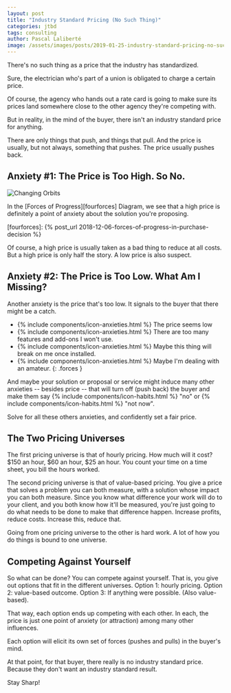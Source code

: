 ```yaml
---
layout: post
title: "Industry Standard Pricing (No Such Thing)"
categories: jtbd
tags: consulting
author: Pascal Laliberté
image: /assets/images/posts/2019-01-25-industry-standard-pricing-no-such-thing.jpg
---
```


There's no such thing as a price that the industry has standardized.

Sure, the electrician who's part of a union is obligated to charge a certain price.

Of course, the agency who hands out a rate card is going to make sure its prices land somewhere close to the other agency they're competing with.

But in reality, in the mind of the buyer, there isn't an industry standard price for anything.

There are only things that push, and things that pull. And the price is usually, but not always, something that pushes. The price usually pushes back.

## Anxiety #1: The Price is Too High. So No.

![Changing Orbits](/assets/images/posts/2019-01-25-industry-standard-pricing-no-such-thing-01.svg)

In the [Forces of Progress][fourforces] Diagram, we see that a high price is definitely a point of anxiety about the solution you're proposing.

[fourforces]: {% post_url 2018-12-06-forces-of-progress-in-purchase-decision %}

Of course, a high price is usually taken as a bad thing to reduce at all costs. But a high price is only half the story. A low price is also suspect.

## Anxiety #2: The Price is Too Low. What Am I Missing?

Another anxiety is the price that's too low. It signals to the buyer that there might be a catch.

* {% include components/icon-anxieties.html %} The price seems low
* {% include components/icon-anxieties.html %} There are too many features and add-ons I won't use.
* {% include components/icon-anxieties.html %} Maybe this thing will break on me once installed.
* {% include components/icon-anxieties.html %} Maybe I'm dealing with an amateur.
{: .forces }

And maybe your solution or proposal or service might induce many other anxieties -- besides price -- that will turn off (push back) the buyer and make them say {% include components/icon-habits.html %} "no" or {% include components/icon-habits.html %} "not now".

Solve for all these others anxieties, and confidently set a fair price.

## The Two Pricing Universes

The first pricing universe is that of hourly pricing. How much will it cost? $150 an hour, $60 an hour, $25 an hour. You count your time on a time sheet, you bill the hours worked.

The second pricing universe is that of value-based pricing. You give a price that solves a problem you can both measure, with a solution whose impact you can both measure. Since you know what difference your work will do to your client, and you both know how it'll be measured, you're just going to do what needs to be done to make that difference happen. Increase profits, reduce costs. Increase this, reduce that.

Going from one pricing universe to the other is hard work. A lot of how you do things is bound to one universe.

## Competing Against Yourself

So what can be done? You can compete against yourself. That is, you give out options that fit in the different universes. Option 1: hourly pricing. Option 2: value-based outcome. Option 3: If anything were possible. (Also value-based).

That way, each option ends up competing with each other. In each, the price is just one point of anxiety (or attraction) among many other influences.

Each option will elicit its own set of forces (pushes and pulls) in the buyer's mind.

At that point, for that buyer, there really is no industry standard price. Because they don't want an industry standard result.

Stay Sharp!
